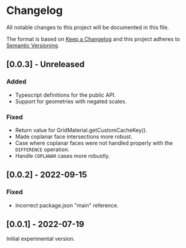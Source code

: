 # Changelog
All notable changes to this project will be documented in this file.

The format is based on [Keep a Changelog](http://keepachangelog.com/en/1.0.0/)
and this project adheres to [Semantic Versioning](http://semver.org/spec/v2.0.0.html).

## [0.0.3] - Unreleased
### Added
- Typescript definitions for the public API.
- Support for geometries with negated scales.

### Fixed
- Return value for GridMaterial.getCustomCacheKey().
- Made coplanar face intersections more robust.
- Case where coplanar faces were not handled properly with the `DIFFERENCE` operation.
- Handle `COPLANAR` cases more robustly.

## [0.0.2] - 2022-09-15
### Fixed
- Incorrect package.json "main" reference.

## [0.0.1] - 2022-07-19

Initial experimental version.
